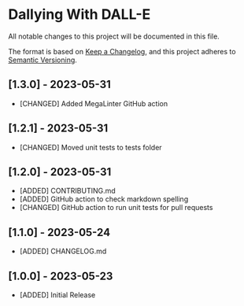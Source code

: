 # Dallying With DALL-E

All notable changes to this project will be documented in this file.

The format is based on [Keep a Changelog](https://keepachangelog.com/en/1.0.0/),
and this project adheres to [Semantic Versioning](https://semver.org/spec/v2.0.0.html).

## [1.3.0] - 2023-05-31
- [CHANGED] Added MegaLinter GitHub action

## [1.2.1] - 2023-05-31
- [CHANGED] Moved unit tests to tests folder

## [1.2.0] - 2023-05-31

- [ADDED] CONTRIBUTING.md
- [ADDED] GitHub action to check markdown spelling
- [CHANGED] GitHub action to run unit tests for pull requests

## [1.1.0] - 2023-05-24

- [ADDED] CHANGELOG.md

## [1.0.0] - 2023-05-23

- [ADDED] Initial Release
